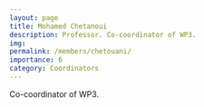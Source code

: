 ```yaml
---
layout: page
title: Mohamed Chetanoui
description: Professor. Co-coordinator of WP3.
img:
permalink: /members/chetouani/
importance: 6
category: Coordinators
---
```


Co-coordinator of WP3.
